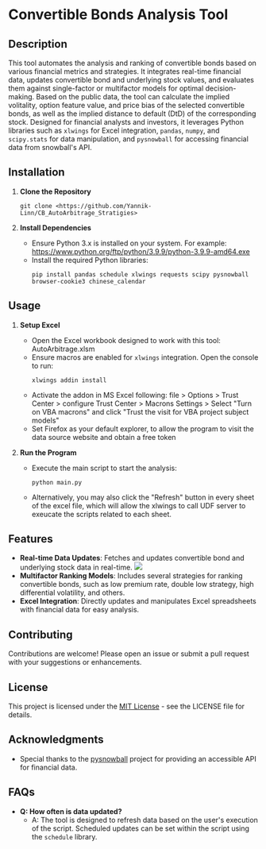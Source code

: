 # Convertible Bonds Analysis Tool

## Description
This tool automates the analysis and ranking of convertible bonds based on various financial metrics and strategies. It integrates real-time financial data, updates convertible bond and underlying stock values, and evaluates them against single-factor or multifactor models for optimal decision-making. Based on the public data, the tool can calculate the implied volitality, option feature value, and price bias of the selected convertible bonds, as well as the implied distance to default (DtD) of the corresponding stock. Designed for financial analysts and investors, it leverages Python libraries such as `xlwings` for Excel integration, `pandas`, `numpy`, and `scipy.stats` for data manipulation, and `pysnowball` for accessing financial data from snowball's API.

## Installation

1. **Clone the Repository**
   ```
   git clone <https://github.com/Yannik-Linn/CB_AutoArbitrage_Stratigies>
   ```
   
2. **Install Dependencies**
   - Ensure Python 3.x is installed on your system. For example:
     https://www.python.org/ftp/python/3.9.9/python-3.9.9-amd64.exe
   - Install the required Python libraries:
     ```
     pip install pandas schedule xlwings requests scipy pysnowball browser-cookie3 chinese_calendar
     ```

## Usage

1. **Setup Excel**
   - Open the Excel workbook designed to work with this tool: AutoArbitrage.xlsm
   - Ensure macros are enabled for `xlwings` integration. Open the console to run:
     ```
     xlwings addin install
     ```
   - Activate the addon in MS Excel following: file >  Options > Trust Center > configure Trust Center > Macrons Settings > Select "Turn on VBA macrons" and click "Trust the visit for VBA project subject models"
   - Set Firefox as your default explorer, to allow the program to visit the data source website and obtain a free token

2. **Run the Program**
   - Execute the main script to start the analysis:
     ```
     python main.py
     ```
   - Alternatively, you may also click the "Refresh" button in every sheet of the excel file, which will allow the xlwings to call UDF server to exeucate the scripts related to each sheet.

## Features
- **Real-time Data Updates**: Fetches and updates convertible bond and underlying stock data in real-time.
  ![](screenshots/Reatime_underlying_values.png)
- **Multifactor Ranking Models**: Includes several strategies for ranking convertible bonds, such as low premium rate, double low strategy, high differential volatility, and others.
- **Excel Integration**: Directly updates and manipulates Excel spreadsheets with financial data for easy analysis.

## Contributing
Contributions are welcome! Please open an issue or submit a pull request with your suggestions or enhancements.

## License
This project is licensed under the [MIT License](LICENSE.md) - see the LICENSE file for details.

## Acknowledgments
- Special thanks to the [pysnowball](https://github.com/uname-yang/pysnowball) project for providing an accessible API for financial data.

## FAQs
- **Q: How often is data updated?**
  - A: The tool is designed to refresh data based on the user's execution of the script. Scheduled updates can be set within the script using the `schedule` library.

